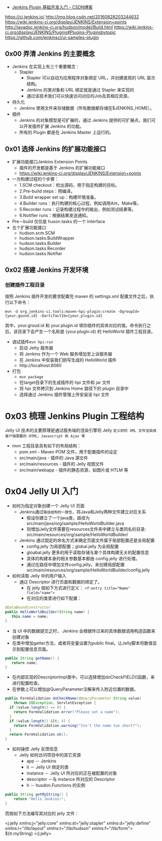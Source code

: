 
* [Jenkins Plugin 基础开发入门 - CSDN博客 ](http://blog.csdn.net/xiaosongluo/article/details/52355956)


https://ci.jenkins.io/
http://img.blog.csdn.net/20160828203244632
https://wiki.jenkins-ci.org/display/JENKINS/Extension+points
http://javadoc.jenkins-ci.org/hudson/model/Build.html
https://wiki.jenkins-ci.org/display/JENKINS/Plugins#Plugins-Pluginsbytopic
https://github.com/jenkinsci/ui-samples-plugin

## 0x00 弄清 Jenkins 的主要概念


* Jenkins 在实现上有三个重要概念：
  * Stapler
    * Stapler 可以自动为应用程序对象绑定 URL，并创建直观的 URL 层次结构。
    * Jenkins 的类对象和 URL 绑定就是通过 Stapler 来实现的
    * 通过该技术我们可以快速访问对应的Job及其相应资源。
* 持久化
  * Jenkins 使用文件来存储数据（所有数据都存储在$JENKINS_HOME）。
* 插件
  * Jenkins 的对象模型是可扩展的，通过 Jenkins 提供的可扩展点，我们可以开发插件扩展 Jenkins 的功能。
  * 所有的 Plugin 都是在 Jenkins Master 上运行的。

## 0x01 选择 Jenkins 的扩展功能接口

* 扩展功能接口Jenkins Extension Points
  * 插件的开发都是基于 Jenkins 的扩展功能接口
  * https://wiki.jenkins-ci.org/display/JENKINS/Extension+points
* 一次构建过程的个步骤： 
  * 1.SCM checkout：检出源码，用于指定构建的目标。 
  * 2.Pre-build steps：预编译。 
  * 3.Build wrapper set up：构建环境准备。 
  * 4.Builder runs：执行构建的核心过程，例如调用Ant，Make等。 
  * 5.Recorder runs：记录构建过程中的输出，例如测试结果等。 
  * 6.Notifier runs：根据结果发送通知。
* Pre－build 仅仅是 huson.tasks 的一个 Interface
* 五个扩展功能接口
  * hudson.scm.SCM
  * hudson.tasks.BuildWrapper
  * hudson.tasks.Builder
  * hudson.tasks.Recorder
  * hudson.tasks.Notifier

## 0x02 搭建 Jenkins 开发环境

### 创建插件工程目录

按照 Jenkins 插件开发的要求配置完 maven 的 settings.xml 配置文件之后，执行以下命令：

`mvn -U org.jenkins-ci.tools:maven-hpi-plugin:create -DgroupId={your.gound.id} -DartifactId={your.plugin.id}`

其中，your.groud.id 和 your.plugin.id 填你插件的具体对应的值。命令执行之后，该目录下会产生一个名称是 {your.plugin.id} 的 HelloWorld 插件工程目录。

* 调试插件`mvn hpi:run`
  * 启动 Jetty 服务器
  * 将 Jenkins 作为一个 Web 服务增加至上诉服务器
  * 在 Jenkins 中安装我们刚写生成的 HelloWorld 插件
  * http://localhost:8080
* 打包
  * `mvn package`
  * 在target目录下的生成插件的 hpi 文件和 jar 文件
  * 将 hpi 文件拷贝到 Jenkins Home 路径下的 plugin 目录中
  * 选择通过 Jenkins 插件管理上传安装该 hpi 文件

# 0x03 梳理 Jenkins Plugin 工程结构

Jelly UI 技术的主要原理是通过服务端的渲染引擎将 Jelly `定义好的 XML 文件渲染成客户端需要的 HTML，Javascript 和 Ajax 等`

* mvn 工程目录具有如下的布局结构：
  * pom.xml - Maven POM 文件，用于配置插件的设定
  * src/main/java - 插件的 Java 源文件
  * src/main/resources - 插件的 Jelly 视图文件
  * src/main/webapp - 插件的静态资源，如图片或 HTLM 等

# 0x04 Jelly UI 入门

* 如何为指定对象创建一个 Jelly UI 页面
  * Jenkins通过`路径结构的一致性`，将Java和Jelly两种文件建立对应关系
    * 假设你建立了一个java类，路径为
        src/main/java/org/sample/HelloWorldBuilder.java
    * 则增加Jelly文件需要在resources文件夹中建立与类同名的目录:
        src/main/resources/org/sample/HelloWorldBuilder/
  * Jenkins 通过固定的命名方式来确定页面文件属于局部配置还是全局配置
    * config.jelly 为局部配置；global.jelly 为全局配置
    * gloabal.jelly 更多的用于读取存储与某个具体构建无关的配置信息
    * 具体的构建本身的相关参数基本都由 config.jelly 进行处理。
    * 通过在路径中增加文件config.jelly，来创建局部配置
      src/main/resources/org/sample/HelloWorldBuilder/config.jelly
* 如何读取 Jelly 中的用户输入
  * 通过 Descriptor 进行页面和数据的绑定了。
    * 在 jelly 按如下方式进行定义：
      `<f:entry title="Name" field="name">`
    * 在对应的类里进行如下配置：
```java
@DataBoundConstructor
public HelloWorldBuilder(String name) {
   this.name = name;
}
```
  * 当 UI 中的数据提交之时， Jenkins 会根据传过来的具体数据调用构造函数来创建对象
  * 在类中增加getter方法，或者将变量设置为public final。让Jelly脚本将数值显示到配置信息页面。
```java
public String getName() {
   return name;
}
```
  * 在内部实现的DescriptorImpl类中，可以选择增加doCheckFIELD()函数，来进行配置检查。
  * 在参数上可以增加@QueryParameter注解来传入附近位置的数据。
```java
public FormValidation doCheckName(@QueryParameter String value) 
    throws IOException, ServletException {
  if (value.length() == 0) {
    return FormValidation.error("Please set a name");
  }
  if (value.length() &lt; 4) {
    return FormValidation.warning("Isn't the name too short?");
  }
  return FormValidation.ok();
}
```

* 如何操控 Jelly 反馈信息
  * Jelly 如何访问项目中的其它资源
    * app － Jenkins
    * it － Jelly UI 绑定的类
    * instance － Jelly UI 所对应的正在被配置的对象
    * descriptor －与 instance 所对应的 Descriptor
    * h － husdon.Functions 的实例

```java
public String getMyString() {
    return "Hello Jenkins!";
}
```

而按如下方法编写其对应的 jelly 文件：

<j:jelly xmlns:j="jelly:core" xmlns:st="jelly:stapler" xmlns:d="jelly:define" xmlns:l="/lib/layout" xmlns:t="/lib/hudson" xmlns:f="/lib/form">
    ${it.myString}
</j:jelly>

